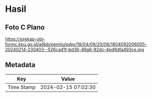# Hasil

## Foto C Plano

https://sirekap-obj-formc.kpu.go.id/a6bb/pemilu/pdpr/18/04/09/20/06/1804092006005-20240214-230403--526cad1f-bd36-49a6-82dc-4ed9dfa493ce.jpg


## Metadata

| Key        | Value               |
| ---------- | ------------------- |
| Time Stamp | 2024-02-15 07:02:30 |



